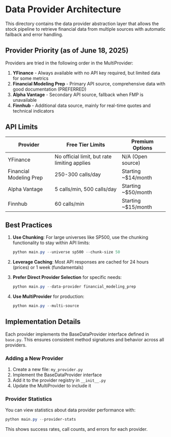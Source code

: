 # Data Provider Architecture

This directory contains the data provider abstraction layer that allows the stock pipeline to retrieve financial data from multiple sources with automatic failback and error handling.

## Provider Priority (as of June 18, 2025)

Providers are tried in the following order in the MultiProvider:

1. **YFinance** - Always available with no API key required, but limited data for some metrics
2. **Financial Modeling Prep** - Primary API source, comprehensive data with good documentation (PREFERRED)
3. **Alpha Vantage** - Secondary API source, fallback when FMP is unavailable
4. **Finnhub** - Additional data source, mainly for real-time quotes and technical indicators

## API Limits

| Provider | Free Tier Limits | Premium Options |
|----------|------------------|-----------------|
| YFinance | No official limit, but rate limiting applies | N/A (Open source) |
| Financial Modeling Prep | 250-300 calls/day | Starting ~$14/month |
| Alpha Vantage | 5 calls/min, 500 calls/day | Starting ~$50/month |
| Finnhub | 60 calls/min | Starting ~$15/month |

## Best Practices

1. **Use Chunking**: For large universes like SP500, use the chunking functionality to stay within API limits:
   ```powershell
   python main.py --universe sp500 --chunk-size 50
   ```

2. **Leverage Caching**: Most API responses are cached for 24 hours (prices) or 1 week (fundamentals)

3. **Prefer Direct Provider Selection** for specific needs:
   ```powershell
   python main.py --data-provider financial_modeling_prep
   ```

4. **Use MultiProvider** for production:
   ```powershell
   python main.py --multi-source
   ```

## Implementation Details

Each provider implements the BaseDataProvider interface defined in `base.py`. This ensures consistent method signatures and behavior across all providers.

### Adding a New Provider

1. Create a new file: `my_provider.py`
2. Implement the BaseDataProvider interface
3. Add it to the provider registry in `__init__.py`
4. Update the MultiProvider to include it

### Provider Statistics

You can view statistics about data provider performance with:

```powershell
python main.py --provider-stats
```

This shows success rates, call counts, and errors for each provider.
